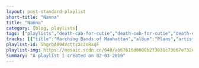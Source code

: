 ```yaml
---
layout: post-standard-playlist
short-title: "Nanna"
title: "Nanna"
category: [blog, playlists]
tags: ["playlists","death-cab-for-cutie","death-cab-for-cutie","death-cab-for-cutie","death-cab-for-cutie","death-cab-for-cutie","death-cab-for-cutie","death-cab-for-cutie","death-cab-for-cutie","death-cab-for-cutie","death-cab-for-cutie","death-cab-for-cutie","yeah-yeah-yeahs","yeah-yeah-yeahs","yeah-yeah-yeahs","yeah-yeah-yeahs","yeah-yeah-yeahs","yeah-yeah-yeahs","yeah-yeah-yeahs","yeah-yeah-yeahs","yeah-yeah-yeahs","yeah-yeah-yeahs","yeah-yeah-yeahs","yeah-yeah-yeahs","iron-&-wine","iron-&-wine","iron-&-wine","iron-&-wine","iron-&-wine","iron-&-wine","iron-&-wine","iron-&-wine","iron-&-wine","iron-&-wine","iron-&-wine","iron-&-wine","iron-&-wine","iron-&-wine","iron-&-wine","iron-&-wine","iron-&-wine","iron-&-wine","iron-&-wine","iron-&-wine","iron-&-wine","iron-&-wine","iron-&-wine","iron-&-wine","iron-&-wine","iron-&-wine","iron-&-wine","iron-&-wine","iron-&-wine","iron-&-wine","iron-&-wine","iron-&-wine","iron-&-wine","iron-&-wine","iron-&-wine","iron-&-wine","iron-&-wine","iron-&-wine","iron-&-wine","iron-&-wine","iron-&-wine","muse","muse","muse","muse","muse","muse","muse","muse","muse","muse","muse","muse","modest-mouse","modest-mouse","modest-mouse","modest-mouse","modest-mouse","modest-mouse","modest-mouse","modest-mouse","modest-mouse","modest-mouse","modest-mouse","modest-mouse","modest-mouse","modest-mouse","modest-mouse","modest-mouse","death-cab-for-cutie","death-cab-for-cutie","death-cab-for-cutie","death-cab-for-cutie","death-cab-for-cutie","death-cab-for-cutie","death-cab-for-cutie","death-cab-for-cutie"]
tracks: [{"title":"Marching Bands of Manhattan","album":"Plans","artists":"Death Cab for Cutie"},{"title":"Soul Meets Body","album":"Plans","artists":"Death Cab for Cutie"},{"title":"Summer Skin","album":"Plans","artists":"Death Cab for Cutie"},{"title":"Different Names for the Same Thing","album":"Plans","artists":"Death Cab for Cutie"},{"title":"I Will Follow You into the Dark","album":"Plans","artists":"Death Cab for Cutie"},{"title":"Your Heart Is an Empty Room","album":"Plans","artists":"Death Cab for Cutie"},{"title":"Someday You Will Be Loved","album":"Plans","artists":"Death Cab for Cutie"},{"title":"Crooked Teeth","album":"Plans","artists":"Death Cab for Cutie"},{"title":"What Sarah Said","album":"Plans","artists":"Death Cab for Cutie"},{"title":"Brothers on a Hotel Bed","album":"Plans","artists":"Death Cab for Cutie"},{"title":"Stable Song","album":"Plans","artists":"Death Cab for Cutie"},{"title":"Rich","album":"Fever To Tell","artists":"Yeah Yeah Yeahs"},{"title":"Date With The Night","album":"Fever To Tell","artists":"Yeah Yeah Yeahs"},{"title":"Man","album":"Fever To Tell","artists":"Yeah Yeah Yeahs"},{"title":"Tick","album":"Fever To Tell","artists":"Yeah Yeah Yeahs"},{"title":"Black Tongue","album":"Fever To Tell","artists":"Yeah Yeah Yeahs"},{"title":"Pin","album":"Fever To Tell","artists":"Yeah Yeah Yeahs"},{"title":"Cold Light","album":"Fever To Tell","artists":"Yeah Yeah Yeahs"},{"title":"No No No","album":"Fever To Tell","artists":"Yeah Yeah Yeahs"},{"title":"Maps","album":"Fever To Tell","artists":"Yeah Yeah Yeahs"},{"title":"Y Control","album":"Fever To Tell","artists":"Yeah Yeah Yeahs"},{"title":"Modern Romance","album":"Fever To Tell","artists":"Yeah Yeah Yeahs"},{"title":"Poor Song","album":"Fever To Tell","artists":"Yeah Yeah Yeahs"},{"title":"On Your Wings","album":"Our Endless Numbered Days","artists":"Iron & Wine"},{"title":"Naked as We Came","album":"Our Endless Numbered Days","artists":"Iron & Wine"},{"title":"Cinder and Smoke","album":"Our Endless Numbered Days","artists":"Iron & Wine"},{"title":"Sunset Soon Forgotten","album":"Our Endless Numbered Days","artists":"Iron & Wine"},{"title":"Teeth in the Grass","album":"Our Endless Numbered Days","artists":"Iron & Wine"},{"title":"Love and Some Verses","album":"Our Endless Numbered Days","artists":"Iron & Wine"},{"title":"Radio War","album":"Our Endless Numbered Days","artists":"Iron & Wine"},{"title":"Each Coming Night","album":"Our Endless Numbered Days","artists":"Iron & Wine"},{"title":"Free Until They Cut Me Down","album":"Our Endless Numbered Days","artists":"Iron & Wine"},{"title":"Fever Dream","album":"Our Endless Numbered Days","artists":"Iron & Wine"},{"title":"Sodom, South Georgia","album":"Our Endless Numbered Days","artists":"Iron & Wine"},{"title":"Passing Afternoon","album":"Our Endless Numbered Days","artists":"Iron & Wine"},{"title":"Woman King","album":"Woman King","artists":"Iron & Wine"},{"title":"Jezebel","album":"Woman King","artists":"Iron & Wine"},{"title":"Gray Stables","album":"Woman King","artists":"Iron & Wine"},{"title":"Freedom Hangs Like Heaven","album":"Woman King","artists":"Iron & Wine"},{"title":"My Lady's House","album":"Woman King","artists":"Iron & Wine"},{"title":"Evening On the Ground (Lilith's Song)","album":"Woman King","artists":"Iron & Wine"},{"title":"Dearest Foresaken","album":"Around the Well","artists":"Iron & Wine"},{"title":"Morning","album":"Around the Well","artists":"Iron & Wine"},{"title":"Loud as Hope","album":"Around the Well","artists":"Iron & Wine"},{"title":"Peng! 33","album":"Around the Well","artists":"Iron & Wine"},{"title":"Sacred Vision","album":"Around the Well","artists":"Iron & Wine"},{"title":"Friends They Are Jewels","album":"Around the Well","artists":"Iron & Wine"},{"title":"Hickory","album":"Around the Well","artists":"Iron & Wine"},{"title":"Waitin' for a Superman","album":"Around the Well","artists":"Iron & Wine"},{"title":"Swans and the Swimming","album":"Around the Well","artists":"Iron & Wine"},{"title":"Call Your Boys","album":"Around the Well","artists":"Iron & Wine"},{"title":"Such Great Heights","album":"Around the Well","artists":"Iron & Wine"},{"title":"Communion Cups and Someone's Coat","album":"Around the Well","artists":"Iron & Wine"},{"title":"Belated Promise Ring","album":"Around the Well","artists":"Iron & Wine"},{"title":"God Made the Automobile","album":"Around the Well","artists":"Iron & Wine"},{"title":"Homeward, These Shoes","album":"Around the Well","artists":"Iron & Wine"},{"title":"Love Vigilantes","album":"Around the Well","artists":"Iron & Wine"},{"title":"Sinning Hands","album":"Around the Well","artists":"Iron & Wine"},{"title":"No Moon","album":"Around the Well","artists":"Iron & Wine"},{"title":"Serpent Charmer","album":"Around the Well","artists":"Iron & Wine"},{"title":"Carried Home","album":"Around the Well","artists":"Iron & Wine"},{"title":"Kingdom of the Animals","album":"Around the Well","artists":"Iron & Wine"},{"title":"Arms of a Thief","album":"Around the Well","artists":"Iron & Wine"},{"title":"The Trapeze Swinger","album":"Around the Well","artists":"Iron & Wine"},{"title":"Take a Bow","album":"Black Holes and Revelations","artists":"Muse"},{"title":"Starlight","album":"Black Holes and Revelations","artists":"Muse"},{"title":"Supermassive Black Hole","album":"Black Holes and Revelations","artists":"Muse"},{"title":"Map of the Problematique","album":"Black Holes and Revelations","artists":"Muse"},{"title":"Soldier's Poem","album":"Black Holes and Revelations","artists":"Muse"},{"title":"Invincible","album":"Black Holes and Revelations","artists":"Muse"},{"title":"Assassin","album":"Black Holes and Revelations","artists":"Muse"},{"title":"Exo-Politics","album":"Black Holes and Revelations","artists":"Muse"},{"title":"City of Delusion","album":"Black Holes and Revelations","artists":"Muse"},{"title":"Hoodoo","album":"Black Holes and Revelations","artists":"Muse"},{"title":"Knights of Cydonia","album":"Black Holes and Revelations","artists":"Muse"},{"title":"Glorious","album":"Black Holes and Revelations","artists":"Muse"},{"title":"Horn Intro","album":"Good News For People Who Love Bad News","artists":"Modest Mouse"},{"title":"The World At Large","album":"Good News For People Who Love Bad News","artists":"Modest Mouse"},{"title":"Float On","album":"Good News For People Who Love Bad News","artists":"Modest Mouse"},{"title":"Ocean Breathes Salty","album":"Good News For People Who Love Bad News","artists":"Modest Mouse"},{"title":"Dig Your Grave","album":"Good News For People Who Love Bad News","artists":"Modest Mouse"},{"title":"Bury Me With It","album":"Good News For People Who Love Bad News","artists":"Modest Mouse"},{"title":"Dance Hall","album":"Good News For People Who Love Bad News","artists":"Modest Mouse"},{"title":"Bukowski","album":"Good News For People Who Love Bad News","artists":"Modest Mouse"},{"title":"This Devil's Workday","album":"Good News For People Who Love Bad News","artists":"Modest Mouse"},{"title":"The View","album":"Good News For People Who Love Bad News","artists":"Modest Mouse"},{"title":"Satin In A Coffin","album":"Good News For People Who Love Bad News","artists":"Modest Mouse"},{"title":"Interlude (Milo)","album":"Good News For People Who Love Bad News","artists":"Modest Mouse"},{"title":"Blame It On the Tetons","album":"Good News For People Who Love Bad News","artists":"Modest Mouse"},{"title":"Black Cadillacs","album":"Good News For People Who Love Bad News","artists":"Modest Mouse"},{"title":"One Chance","album":"Good News For People Who Love Bad News","artists":"Modest Mouse"},{"title":"The Good Times Are Killing Me","album":"Good News For People Who Love Bad News","artists":"Modest Mouse"},{"title":"No Room in Frame","album":"Kintsugi","artists":"Death Cab for Cutie"},{"title":"Black Sun","album":"Kintsugi","artists":"Death Cab for Cutie"},{"title":"The Ghosts of Beverly Drive","album":"Kintsugi","artists":"Death Cab for Cutie"},{"title":"Little Wanderer","album":"Kintsugi","artists":"Death Cab for Cutie"},{"title":"You've Haunted Me All My Life","album":"Kintsugi","artists":"Death Cab for Cutie"},{"title":"Hold No Guns","album":"Kintsugi","artists":"Death Cab for Cutie"},{"title":"Everything's a Ceiling","album":"Kintsugi","artists":"Death Cab for Cutie"},{"title":"Good Help (Is So Hard to Find)","album":"Kintsugi","artists":"Death Cab for Cutie"}]
playlist-id: 5hgrbA094VcttzXc2nRxqF
playlist-img: https://mosaic.scdn.co/640/ab67616d0000b273031c73667e732e3e208a6328ab67616d0000b27332656e0dbd5388d89f7084cbab67616d0000b27368a3c69afbca8014ed4a80cdab67616d0000b273c985bcc18dd81da80839e5a9
summary: "A playlist I created on 02-03-2019"
---
```

